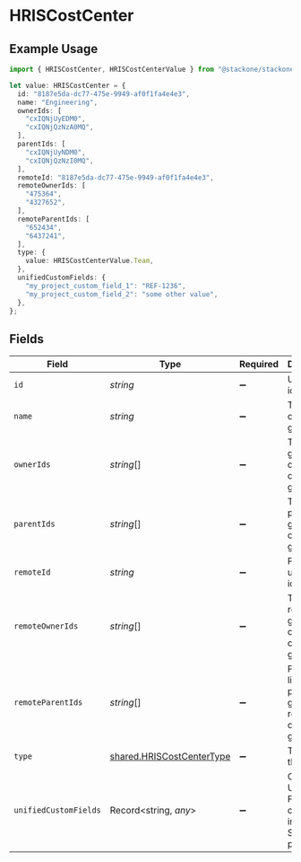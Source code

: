 # HRISCostCenter

## Example Usage

```typescript
import { HRISCostCenter, HRISCostCenterValue } from "@stackone/stackone-client-ts/sdk/models/shared";

let value: HRISCostCenter = {
  id: "8187e5da-dc77-475e-9949-af0f1fa4e4e3",
  name: "Engineering",
  ownerIds: [
    "cxIQNjUyEDM0",
    "cxIQNjQzNzA0MQ",
  ],
  parentIds: [
    "cxIQNjUyNDM0",
    "cxIQNjQzNzI0MQ",
  ],
  remoteId: "8187e5da-dc77-475e-9949-af0f1fa4e4e3",
  remoteOwnerIds: [
    "475364",
    "4327652",
  ],
  remoteParentIds: [
    "652434",
    "6437241",
  ],
  type: {
    value: HRISCostCenterValue.Team,
  },
  unifiedCustomFields: {
    "my_project_custom_field_1": "REF-1236",
    "my_project_custom_field_2": "some other value",
  },
};
```

## Fields

| Field                                                                                        | Type                                                                                         | Required                                                                                     | Description                                                                                  | Example                                                                                      |
| -------------------------------------------------------------------------------------------- | -------------------------------------------------------------------------------------------- | -------------------------------------------------------------------------------------------- | -------------------------------------------------------------------------------------------- | -------------------------------------------------------------------------------------------- |
| `id`                                                                                         | *string*                                                                                     | :heavy_minus_sign:                                                                           | Unique identifier                                                                            | 8187e5da-dc77-475e-9949-af0f1fa4e4e3                                                         |
| `name`                                                                                       | *string*                                                                                     | :heavy_minus_sign:                                                                           | The name of the group                                                                        | Engineering                                                                                  |
| `ownerIds`                                                                                   | *string*[]                                                                                   | :heavy_minus_sign:                                                                           | The list of group owner ids of the given group                                               | [<br/>"cxIQNjUyEDM0",<br/>"cxIQNjQzNzA0MQ"<br/>]                                             |
| `parentIds`                                                                                  | *string*[]                                                                                   | :heavy_minus_sign:                                                                           | The list of parent group ids of the given group                                              | [<br/>"cxIQNjUyNDM0",<br/>"cxIQNjQzNzI0MQ"<br/>]                                             |
| `remoteId`                                                                                   | *string*                                                                                     | :heavy_minus_sign:                                                                           | Provider's unique identifier                                                                 | 8187e5da-dc77-475e-9949-af0f1fa4e4e3                                                         |
| `remoteOwnerIds`                                                                             | *string*[]                                                                                   | :heavy_minus_sign:                                                                           | The list of remote group owner ids of the given group                                        | [<br/>"475364",<br/>"4327652"<br/>]                                                          |
| `remoteParentIds`                                                                            | *string*[]                                                                                   | :heavy_minus_sign:                                                                           | Provider's list of parent group remote ids of the given group                                | [<br/>"652434",<br/>"6437241"<br/>]                                                          |
| `type`                                                                                       | [shared.HRISCostCenterType](../../../sdk/models/shared/hriscostcentertype.md)                | :heavy_minus_sign:                                                                           | The type of the group                                                                        |                                                                                              |
| `unifiedCustomFields`                                                                        | Record<string, *any*>                                                                        | :heavy_minus_sign:                                                                           | Custom Unified Fields configured in your StackOne project                                    | {<br/>"my_project_custom_field_1": "REF-1236",<br/>"my_project_custom_field_2": "some other value"<br/>} |
